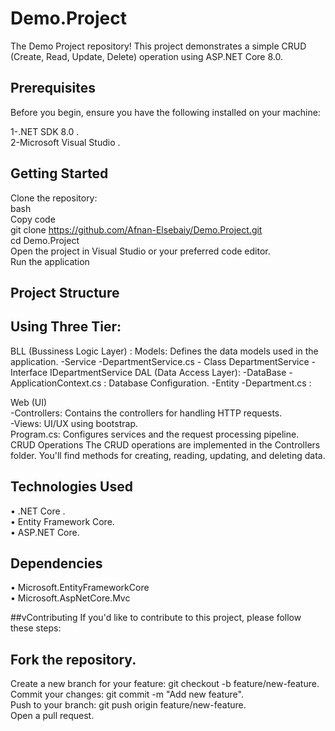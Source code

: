 # Demo.Project
 The Demo Project repository! This project demonstrates a simple CRUD (Create, Read, Update, Delete) operation using ASP.NET Core 8.0.

## Prerequisites
Before you begin, ensure you have the following installed on your machine:

1-.NET SDK 8.0 . <br>
2-Microsoft Visual Studio .

## Getting Started
Clone the repository: <br>
bash <br>
Copy code <br>
git clone https://github.com/Afnan-Elsebaiy/Demo.Project.git <br>
cd Demo.Project <br>
Open the project in Visual Studio or your preferred code editor.<br>
Run the application

## Project Structure
## Using Three Tier:
 BLL (Bussiness Logic Layer) : 
 Models: Defines the data models used in the application.
 -Service
        -DepartmentService.cs
           - Class DepartmentService
           -Interface IDepartmentService
DAL (Data Access Layer):
 -DataBase 
    -ApplicationContext.cs : Database Configuration.
 -Entity
    -Department.cs : 

Web (UI) <br>
 -Controllers: Contains the controllers for handling HTTP requests. <br>
 -Views: UI/UX using bootstrap. <br>
Program.cs: Configures services and the request processing pipeline. <br>
CRUD Operations
The CRUD operations are implemented in the Controllers folder. You'll find methods for creating, reading, updating, and deleting data.

## Technologies Used
•	.NET Core . <br>
•	Entity Framework Core. <br>
•	ASP.NET Core. <br>


## Dependencies
•	Microsoft.EntityFrameworkCore <br>
•	Microsoft.AspNetCore.Mvc <br>


##vContributing
If you'd like to contribute to this project, please follow these steps:

## Fork the repository.
Create a new branch for your feature: git checkout -b feature/new-feature.<br>
Commit your changes: git commit -m "Add new feature".<br>
Push to your branch: git push origin feature/new-feature.<br>
Open a pull request.<br>








    


